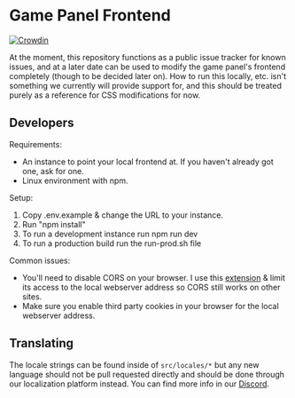 # Game Panel Frontend

[![Crowdin](https://badges.crowdin.net/wisp-game-panel/localized.svg)](https://crowdin.com/project/wisp-game-panel)

At the moment, this repository functions as a public issue tracker for known issues, and at a later date can be used to modify the game panel's frontend completely (though to be decided later on). How to run this locally, etc. isn't something we currently will provide support for, and this should be treated purely as a reference for CSS modifications for now.

## Developers

Requirements:
- An instance to point your local frontend at. If you haven't already got one, ask for one.
- Linux environment with npm.

Setup:
1. Copy .env.example & change the URL to your instance.
2. Run "npm install"
3. To run a development instance run npm run dev
4. To run a production build run the run-prod.sh file

Common issues:
- You'll need to disable CORS on your browser. I use this [extension](https://chrome.google.com/webstore/detail/cors-unblock/lfhmikememgdcahcdlaciloancbhjino) & limit its access to the local webserver address so CORS still works on other sites.
- Make sure you enable third party cookies in your browser for the local webserver address.

## Translating

The locale strings can be found inside of `src/locales/*` but any new language should not be pull requested directly and should be done through our localization platform instead. You can find more info in our [Discord](https://wisp.gg/discord).  
